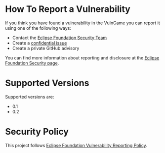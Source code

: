 <!--
    Adapt as you see fit for your projects. At least replace <project> by your
    project name.

    For any questions about implementing security best practices, contact the
    Eclipse Foundation Security Team at security@eclipse-foundation.org
-->

# How To Report a Vulnerability

If you think you have found a vulnerability in the VulnGame you can report it using one of the following ways:

* Contact the [Eclipse Foundation Security Team](mailto:security@eclipse-foundation.org)
* Create a [confidential issue](https://gitlab.eclipse.org/security/vulnerability-reports/-/issues/new?issuable_template=new_vulnerability)
* Create a private GitHub advisory

You can find more information about reporting and disclosure at the [Eclipse Foundation Security page](https://www.eclipse.org/security/).

# Supported Versions

Supported versions are:
* 0.1
* 0.2

# Security Policy

This project follows [Eclipse Foundation Vulnerability Reporting Policy](https://www.eclipse.org/security/policy/).
